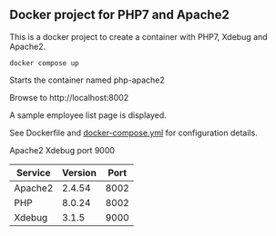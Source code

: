## Docker project for PHP7 and Apache2

This is a docker project to create a container with PHP7, Xdebug and Apache2. 

    docker compose up

Starts the container named php-apache2

Browse to http://localhost:8002

A sample employee list page is displayed.

See Dockerfile and [docker-compose.yml](docker-compose.yml) for configuration details.


Apache2 
Xdebug port 9000

Service | Version   | Port
---     | ---       | ---
Apache2 | 2.4.54    | 8002 | 
PHP     | 8.0.24    | 8002 | 
Xdebug  | 3.1.5     | 9000 |